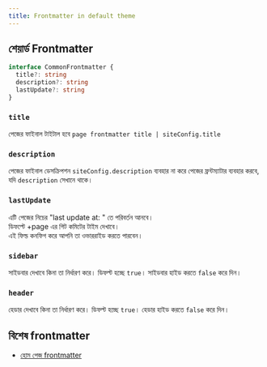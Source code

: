 ```yaml
---
title: Frontmatter in default theme
---
```


## শেয়ার্ড Frontmatter

```ts
interface CommonFrontmatter {
  title?: string
  description?: string
  lastUpdate?: string
}
```

### `title`
পেজের ফাইনাল টাইটাল হবে `page frontmatter title | siteConfig.title`  

### `description`
পেজের ফাইনাল ডেসক্রিপশন `siteConfig.description` ব্যবহার না করে পেজের ফ্রন্টম্যাটার ব্যবহার করবে, যদি `description` সেখানে থাকে। 
  
###  `lastUpdate` 

এটি পেজের নিচের "last update at: " তে পরিবর্তন আনবে।  
ডিফল্টে +page এর গিট কমিটের টাইম দেখাবে।    
এই ফিল্ড কনফিগ করে আপনি তা ওভাররাইড করতে পারবেন। 

### `sidebar`

সাইডবার দেখাবে কিনা তা নির্ধারণ করে। ডিফল্ট হচ্ছে `true`। সাইডবার হাইড করতে `false` করে দিন। 

### `header`

হেডার দেখাবে কিনা তা নির্ধারণ করে। ডিফল্ট হচ্ছে `true`। হেডার হাইড করতে `false` করে দিন। 

## বিশেষ frontmatter

* [হোম পেজ frontmatter](/guide/default-theme/home-page/#Frontmatter)